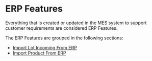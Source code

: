 ﻿# ERP Features

Everything that is created or updated in the MES system to support customer requirements are considered ERP Features.

The ERP Features are grouped in the following sections:
* [Import Lot Incoming From ERP](/AMSOsram/techspec>erpintegration>erpfeatures>ImportLotIncomingFromERP)
* [Import Product From ERP](/AMSOsram/techspec>erpintegration>erpfeatures>ImportProductFromERP)


